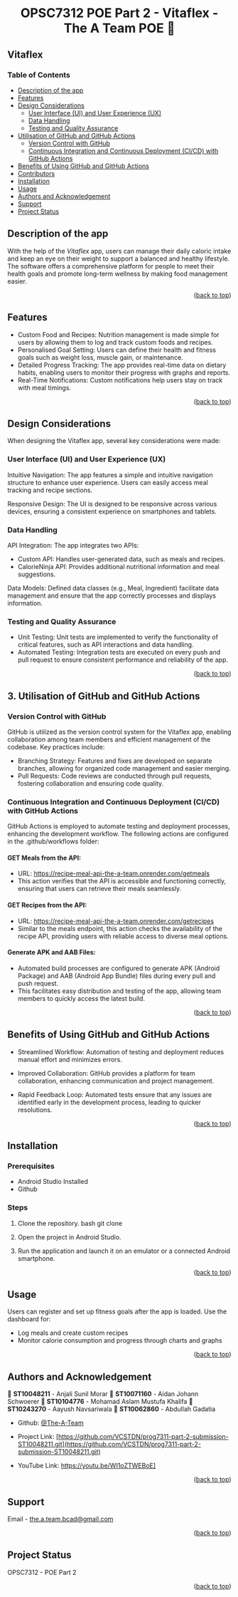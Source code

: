 
<h1 align="center">OPSC7312 POE Part 2 - Vitaflex - The A Team POE 👋</h1>

## Vitaflex

### Table of Contents
- [Description of the app](#description-of-the-app)
- [Features](#features)
- [Design Considerations](#design-considerations)
  - [User Interface (UI) and User Experience (UX)](#user-interface-ui-and-user-experience)
  - [Data Handling](#data-handling)
  - [Testing and Quality Assurance](#testing-and-quality-assurance)
- [Utilisation of GitHub and GitHub Actions](#utilisation-of-github-and-github-actions)
  - [Version Control with GitHub](#version-control-with-gitHub)
  - [Continuous Integration and Continuous Deployment (CI/CD) with GitHub Actions](#continuous-integration-and-continuous-deployment-ci-cd-with-github-actions)
- [Benefits of Using GitHub and GitHub Actions](#benefits-of-using-github-and-github-actions)
- [Contributors](#contributors)
- [Installation](#installation)
- [Usage](#usage)
- [Authors and Acknowledgement](#authors-and-acknowledgement)
- [Support](#support)
- [Project Status](#project-status)






## Description of the app

With the help of the *Vitaflex* app, users can manage their daily caloric intake and keep an eye on their weight to support a balanced and healthy lifestyle. The software offers a comprehensive platform for people to meet their health goals and promote long-term wellness by making food management easier.

<p align="right">(<a href="#table-of-contents">back to top</a>)</p>



## Features

* Custom Food and Recipes: Nutrition management is made simple for users by allowing them to log and track custom foods and recipes.
* Personalised Goal Setting: Users can define their health and fitness goals such as weight loss, muscle gain, or maintenance.
* Detailed Progress Tracking: The app provides real-time data on dietary habits, enabling users to monitor their progress with graphs and reports.
* Real-Time Notifications: Custom notifications help users stay on track with meal timings.

<p align="right">(<a href="#table-of-contents">back to top</a>)</p>



## Design Considerations

When designing the Vitaflex app, several key considerations were made:

### User Interface (UI) and User Experience (UX)
Intuitive Navigation:
 The app features a simple and intuitive navigation structure to enhance user experience. Users can easily access meal tracking and recipe sections.

Responsive Design: The UI is designed to be responsive across various devices, ensuring a consistent experience on smartphones and tablets.

### Data Handling
API Integration: The app integrates two APIs:
* Custom API: Handles user-generated data, such as meals and recipes.
* CalorieNinja API: Provides additional nutritional information and meal suggestions.

Data Models: Defined data classes (e.g., Meal, Ingredient) facilitate data management and ensure that the app correctly processes and displays information.

### Testing and Quality Assurance
* Unit Testing: Unit tests are implemented to verify the functionality of critical features, such as API interactions and data handling.
* Automated Testing: Integration tests are executed on every push and pull request to ensure consistent performance and reliability of the app.

<p align="right">(<a href="#table-of-contents">back to top</a>)</p>



## 3. Utilisation of GitHub and GitHub Actions

### Version Control with GitHub

GitHub is utilized as the version control system for the Vitaflex app, enabling collaboration among team members and efficient management of the codebase. Key practices include:

* Branching Strategy: Features and fixes are developed on separate branches, allowing for organized code management and easier merging.
* Pull Requests: Code reviews are conducted through pull requests, fostering collaboration and ensuring code quality.

### Continuous Integration and Continuous Deployment (CI/CD) with GitHub Actions
GitHub Actions is employed to automate testing and deployment processes, enhancing the development workflow. The following actions are configured in the .github/workflows folder:

#### GET Meals from the API:

* URL: https://recipe-meal-api-the-a-team.onrender.com/getmeals
* This action verifies that the API is accessible and functioning correctly, ensuring that users can retrieve their meals seamlessly.

#### GET Recipes from the API:

* URL: https://recipe-meal-api-the-a-team.onrender.com/getrecipes
* Similar to the meals endpoint, this action checks the availability of the recipe API, providing users with reliable access to diverse meal options.

#### Generate APK and AAB Files:

* Automated build processes are configured to generate APK (Android Package) and AAB (Android App Bundle) files during every pull and push request.
* This facilitates easy distribution and testing of the app, allowing team members to quickly access the latest build.

<p align="right">(<a href="#table-of-contents">back to top</a>)</p>


## Benefits of Using GitHub and GitHub Actions

* Streamlined Workflow: Automation of testing and deployment reduces manual effort and minimizes errors.

* Improved Collaboration: GitHub provides a platform for team collaboration, enhancing communication and project management.

* Rapid Feedback Loop: Automated tests ensure that any issues are identified early in the development process, leading to quicker resolutions.

<p align="right">(<a href="#table-of-contents">back to top</a>)</p>



## Installation

### Prerequisites

* Android Studio Installed
* Github

### Steps

1. Clone the repository.
bash
git clone

2. Open the project in Android Studio.
3. Run the application and launch it on an emulator or a connected Android smartphone.

<p align="right">(<a href="#table-of-contents">back to top</a>)</p>


## Usage

Users can register and set up fitness goals after the app is loaded. Use the dashboard for:

* Log meals and create custom recipes
* Monitor calorie consumption and progress through charts and graphs

<p align="right">(<a href="#table-of-contents">back to top</a>)</p>



## Authors and Acknowledgement

👤 **ST10048211** - Anjali Sunil Morar
👤 **ST10071160** - Aidan Johann Schwoerer
👤 **ST10104776** - Mohamad Aslam Mustufa Khalifa
👤 **ST10243270** - Aayush Navsariwala
👤 **ST10062860** - Abdullah Gadatia

- Github: [@The-A-Team](https://github.com/ST10048211)

- Project Link: [https://github.com/VCSTDN/prog7311-part-2-submission-ST10048211.git](https://github.com/VCSTDN/prog7311-part-2-submission-ST10048211.git)
- YouTube Link:  https://youtu.be/WI1oZTWEBoE]


<p align="right">(<a href="#table-of-contents">back to top</a>)</p>



## Support

Email - the.a.team.bcad@gmail.com

<p align="right">(<a href="#table-of-contents">back to top</a>)</p>

## Project Status

OPSC7312 - POE Part 2

<p align="right">(<a href="#table-of-contents">back to top</a>)</p>
